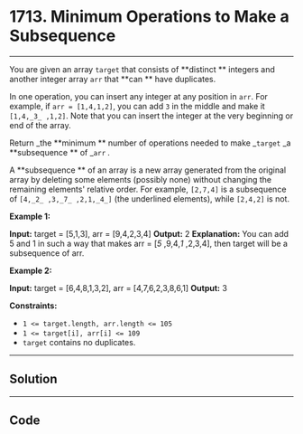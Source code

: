 # 1713. Minimum Operations to Make a Subsequence

---

You are given an array `target` that consists of **distinct ** integers and another integer array `arr` that **can ** have duplicates.

In one operation, you can insert any integer at any position in `arr`. For example, if `arr = [1,4,1,2]`, you can add `3` in the middle and make it `[1,4,_3_ ,1,2]`. Note that you can insert the integer at the very beginning or end of the array.

Return _the **minimum ** number of operations needed to make _`target` _a **subsequence ** of _`arr` _._

A **subsequence ** of an array is a new array generated from the original array by deleting some elements (possibly none) without changing the remaining elements' relative order. For example, `[2,7,4]` is a subsequence of `[4,_2_ ,3,_7_ ,2,1,_4_]` (the underlined elements), while `[2,4,2]` is not.

 

**Example 1:**


**Input:** target = [5,1,3], arr = [9,4,2,3,4]
**Output:** 2
**Explanation:** You can add 5 and 1 in such a way that makes arr = [_5_ ,9,4,_1_ ,2,3,4], then target will be a subsequence of arr.


**Example 2:**


**Input:** target = [6,4,8,1,3,2], arr = [4,7,6,2,3,8,6,1]
**Output:** 3


 

**Constraints:**

  * `1 <= target.length, arr.length <= 105`
  * `1 <= target[i], arr[i] <= 109`
  * `target` contains no duplicates.

---

## Solution



---

## Code
```python


```